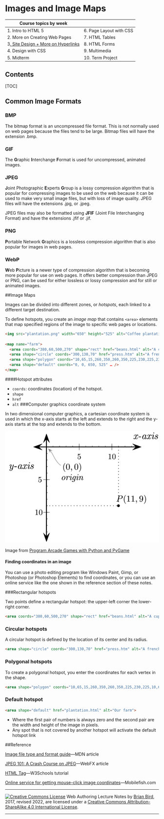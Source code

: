 <h1>Images and Image Maps</h1>



| Course topics by week                      |                         |
| ------------------------------------------ | ----------------------- |
| 1. Intro to HTML 5                         | 6. Page Layout with CSS |
| 2. More on Creating Web Pages              | 7. HTML Tables          |
| 3<u>. Site Design + More on Hyperlinks</u> | 8. HTML Forms           |
| 4. Design with CSS                         | 9. Multimedia           |
| 5. Midterm                                 | 10. Term Project        |


<h2>Contents</h2>

[TOC]

## Common Image Formats

### BMP 

The bitmap format is an uncompressed file format. This is not normally used on web pages because the files tend to be large. Bitmap files will have the extension .bmp.

### GIF

The **G**raphic **I**nterchange **F**ormat is used for uncompressed, animated images.

### JPEG

**J**oint Photographic **E**xperts **G**roup is a lossy compression algorithm that is popular for compressing images to be used on the web because it can be used to make very small image files, but with loss of image quality. JPEG files will have the extensions .jpg, or .jpeg. 

JPEG files may also be formatted using **JFIF** (Joint File Interchanging Format) and have the extensions .jfif or .jif.

### PNG

**P**ortable Network **G**raphics is a lossless compression algorithm that is also popular for images in web pages.

### WebP

**W**eb **P**icture  is a newer type of compression algorithm that is becoming more popular for use on web pages. It offers better compression than JPEG or PNG, can be used for either lossless or lossy compression and for still or animated images.



##Image Maps

Images can be divided into different zones, or *hotspots*, each linked to a different target destination.

To define hotspots, you create an *image map* that contains `<area>` elements that map  specified regions of the  image to specific web pages or locations.

```html
<img src="plantation.png" width="650" height="525" alt="Coffee plantation" usemap="#farm">

<map name="farm">
  <area coords="380,60,500,270" shape="rect" href="beans.html" alt="A cup of coffee beans">
  <area shape="circle" coords="300,130,70" href="press.htm" alt="A french press">
  <area shape="polygon" coords="10,65,15,260,350,260,350,225,230,225,230,60" href="tree.htm" alt= "A coffee tree">
  <area shape="default" coords="0, 0, 650, 525" … />
</map>
```



####Hotspot attributes

- `coords`: coordinates (location) of the hotspot.
- `shape`
- `href`
- `alt`
###Computer graphics coordinate system

In two dimensional computer graphics, a cartesian coordinate system is used in which the x-axis starts at the left and extends to the right and the y-axis starts at the top and extends to the bottom.

![2D computer graphics coordinate system](Computer_coordinates_2D.png)

Image from [Program Arcade Games with Python and PyGame](http://programarcadegames.com/index.php?chapter=introduction_to_graphics)

#### Finding coordinates in an image

You can use a photo editing program like Windows Paint, Gimp, or Photoshop (or Photoshop Elements) to find coordinates, or you can use an online service like the one shown in the reference section of these notes.

###Rectangular hotspots

Two points define a rectangular hotspot:
the upper-left corner
the lower-right corner.

```html
<area coords="380,60,500,270" shape="rect" href="beans.html" alt="A cup of coffee beans">
```

### Circular hotspots

A circular hotspot is defined by the location of its center and its radius.

``` html
<area shape="circle" coords="300,130,70" href="press.htm" alt="A french press">
```


### Polygonal hotspots

To create a polygonal hotspot, you enter the coordinates for each vertex in the shape.

```html
<area shape="polygon" coords="10,65,15,260,350,260,350,225,230,225,10,65" href="tree.htm" alt= "A coffee tree">
```



### Default hotspot

```html
<area shape="default" href="plantation.html" alt="Our farm">
```

- Where the first pair of numbers is always zero and the second pair are the width and height of the image in pixels.
- Any spot that is not covered by another hotspot will activate the default hotspot link



##Reference

[Image file type and format guide](https://developer.mozilla.org/en-US/docs/Web/Media/Formats/Image_types)&mdash;MDN article

[JPEG 101: A Crash Course on JPEG](https://www.webfx.com/blog/web-design/jpeg-101-a-crash-course-guide-on-jpeg/)&mdash;WebFX article

[HTML <map> Tag](https://www.w3schools.com/tags/tag_map.asp)&mdash;W3Schools tutorial

[Online service for getting mouse-click image coordinates](https://www.mobilefish.com/services/record_mouse_coordinates/record_mouse_coordinates.php)&mdash;Mobilefish.com



------

[![Creative Commons License](https://i.creativecommons.org/l/by-sa/4.0/88x31.png)](http://creativecommons.org/licenses/by-sa/4.0/) Web Authoring Lecture Notes by [Brian Bird](https://profbird.dev), 2017, revised 2022, are licensed under a [Creative Commons Attribution-ShareAlike 4.0 International License](http://creativecommons.org/licenses/by-sa/4.0/). 

------------